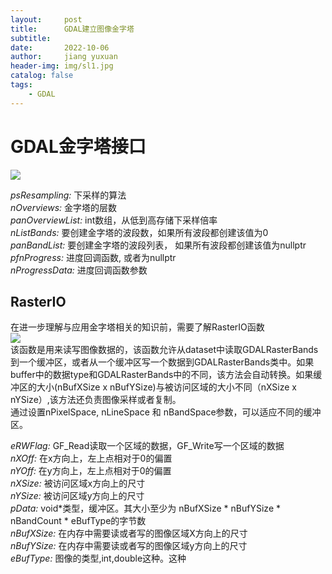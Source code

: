 ```yaml
---
layout:     post
title:      GDAL建立图像金字塔
subtitle:   
date:       2022-10-06
author:     jiang yuxuan
header-img: img/sl1.jpg
catalog: false
tags:
    - GDAL
---
```



# **GDAL金字塔接口**
<img src="{{site.baseurl}}/blogImg/221006_1.png">

*psResampling:* 下采样的算法   
*nOverviews:* 金字塔的层数   
*panOverviewList:* int数组，从低到高存储下采样倍率  
*nListBands:* 要创建金字塔的波段数，如果所有波段都创建该值为0  
*panBandList:* 要创建金字塔的波段列表， 如果所有波段都创建该值为nullptr  
*pfnProgress:* 进度回调函数, 或者为nullptr  
*nProgressData:* 进度回调函数参数  

## RasterIO  
在进一步理解与应用金字塔相关的知识前，需要了解RasterIO函数  
<img src="{{site.baseurl}}/blogImg/221006_2.png">  
该函数是用来读写图像数据的，该函数允许从dataset中读取GDALRasterBands到一个缓冲区，或者从一个缓冲区写一个数据到GDALRasterBands类中。如果buffer中的数据type和GDALRasterBands中的不同，该方法会自动转换。如果缓冲区的大小(nBufXSize x nBufYSize)与被访问区域的大小不同（nXSize x nYSize）,该方法还负责图像采样或者复制。  
通过设置nPixelSpace, nLineSpace 和 nBandSpace参数，可以适应不同的缓冲区。  

*eRWFlag:* GF_Read读取一个区域的数据，GF_Write写一个区域的数据  
*nXOff:* 在x方向上，左上点相对于0的偏置  
*nYOff:* 在y方向上，左上点相对于0的偏置  
*nXSize:* 被访问区域x方向上的尺寸  
*nYSize:* 被访问区域y方向上的尺寸  
*pData:* void*类型，缓冲区。其大小至少为 nBufXSize * nBufYSize * nBandCount * eBufType的字节数  
*nBufXSize:* 在内存中需要读或者写的图像区域X方向上的尺寸  
*nBufYSize:* 在内存中需要读或者写的图像区域y方向上的尺寸  
*eBufType:* 图像的类型,int,double这种。这种
